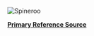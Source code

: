 ![Spineroo](https://countrytwostep.files.wordpress.com/2020/04/spinneroo-gif-1.gif?w=500)

[**Primary Reference Source**](https://countryswingaz.com/2018/10/10/spinneroo/)